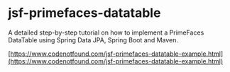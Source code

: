 # jsf-primefaces-datatable

A detailed step-by-step tutorial on how to implement a PrimeFaces DataTable using Spring Data JPA, Spring Boot and Maven.

[https://www.codenotfound.com/jsf-primefaces-datatable-example.html](https://www.codenotfound.com/jsf-primefaces-datatable-example.html)
